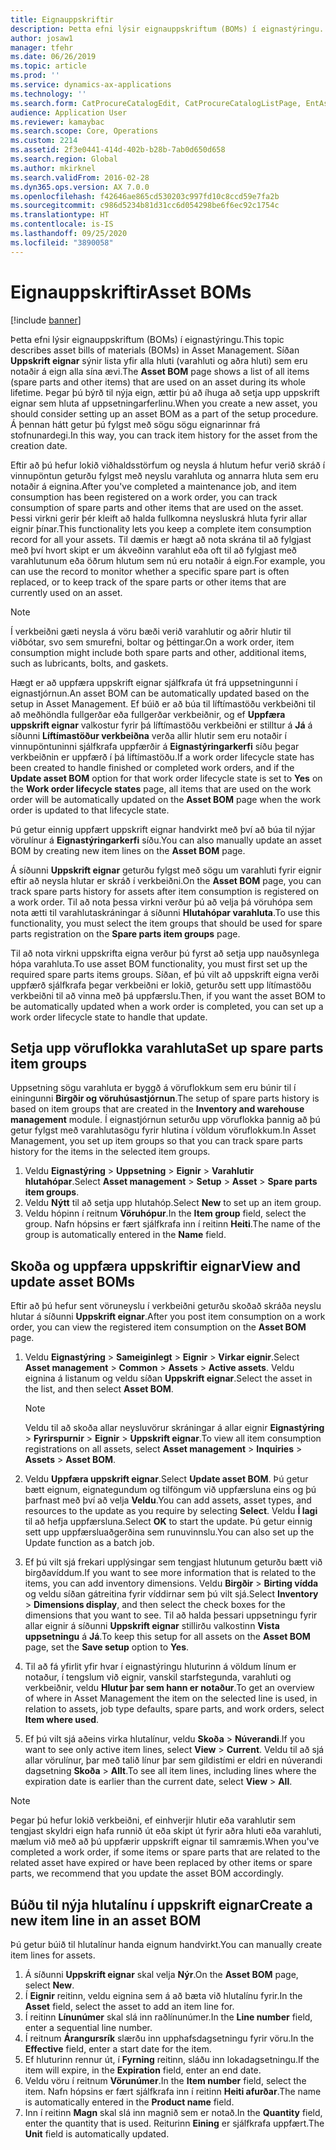 ```yaml
---
title: Eignauppskriftir
description: Þetta efni lýsir eignauppskriftum (BOMs) í eignastýringu.
author: josaw1
manager: tfehr
ms.date: 06/26/2019
ms.topic: article
ms.prod: ''
ms.service: dynamics-ax-applications
ms.technology: ''
ms.search.form: CatProcureCatalogEdit, CatProcureCatalogListPage, EntAssetStandardSparePartsItemGroup, EntAssetObjectBOM
audience: Application User
ms.reviewer: kamaybac
ms.search.scope: Core, Operations
ms.custom: 2214
ms.assetid: 2f3e0441-414d-402b-b28b-7ab0d650d658
ms.search.region: Global
ms.author: mkirknel
ms.search.validFrom: 2016-02-28
ms.dyn365.ops.version: AX 7.0.0
ms.openlocfilehash: f42646ae865cd530203c997fd10c8ccd59e7fa2b
ms.sourcegitcommit: c986d5234b81d31cc6d054298be6f6ec92c1754c
ms.translationtype: HT
ms.contentlocale: is-IS
ms.lasthandoff: 09/25/2020
ms.locfileid: "3890058"
---
```

# <a name="asset-boms"></a><span data-ttu-id="c4093-103">Eignauppskriftir</span><span class="sxs-lookup"><span data-stu-id="c4093-103">Asset BOMs</span></span>

[!include [banner](../../includes/banner.md)]

 

<span data-ttu-id="c4093-104">Þetta efni lýsir eignauppskriftum (BOMs) í eignastýringu.</span><span class="sxs-lookup"><span data-stu-id="c4093-104">This topic describes asset bills of materials (BOMs) in Asset Management.</span></span> <span data-ttu-id="c4093-105">Síðan **Uppskrift eignar** sýnir lista yfir alla hluti (varahluti og aðra hluti) sem eru notaðir á eign alla sína ævi.</span><span class="sxs-lookup"><span data-stu-id="c4093-105">The **Asset BOM** page shows a list of all items (spare parts and other items) that are used on an asset during its whole lifetime.</span></span> <span data-ttu-id="c4093-106">Þegar þú býrð til nýja eign, ættir þú að íhuga að setja upp uppskrift eignar sem hluta af uppsetningarferlinu.</span><span class="sxs-lookup"><span data-stu-id="c4093-106">When you create a new asset, you should consider setting up an asset BOM as a part of the setup procedure.</span></span> <span data-ttu-id="c4093-107">Á þennan hátt getur þú fylgst með sögu sögu eignarinnar frá stofnunardegi.</span><span class="sxs-lookup"><span data-stu-id="c4093-107">In this way, you can track item history for the asset from the creation date.</span></span>

<span data-ttu-id="c4093-108">Eftir að þú hefur lokið viðhaldsstörfum og neysla á hlutum hefur verið skráð í vinnupöntun geturðu fylgst með neyslu varahluta og annarra hluta sem eru notaðir á eignina.</span><span class="sxs-lookup"><span data-stu-id="c4093-108">After you've completed a maintenance job, and item consumption has been registered on a work order, you can track consumption of spare parts and other items that are used on the asset.</span></span> <span data-ttu-id="c4093-109">Þessi virkni gerir þér kleift að halda fullkomna neysluskrá hluta fyrir allar eignir þínar.</span><span class="sxs-lookup"><span data-stu-id="c4093-109">This functionality lets you keep a complete item consumption record for all your assets.</span></span> <span data-ttu-id="c4093-110">Til dæmis er hægt að nota skrána til að fylgjast með því hvort skipt er um ákveðinn varahlut eða oft til að fylgjast með varahlutunum eða öðrum hlutum sem nú eru notaðir á eign.</span><span class="sxs-lookup"><span data-stu-id="c4093-110">For example, you can use the record to monitor whether a specific spare part is often replaced, or to keep track of the spare parts or other items that are currently used on an asset.</span></span>

> [!NOTE]
> <span data-ttu-id="c4093-111">Í verkbeiðni gæti neysla á vöru bæði verið varahlutir og aðrir hlutir til viðbótar, svo sem smurefni, boltar og þéttingar.</span><span class="sxs-lookup"><span data-stu-id="c4093-111">On a work order, item consumption might include both spare parts and other, additional items, such as lubricants, bolts, and gaskets.</span></span>

<span data-ttu-id="c4093-112">Hægt er að uppfæra uppskrift eignar sjálfkrafa út frá uppsetningunni í eignastjórnun.</span><span class="sxs-lookup"><span data-stu-id="c4093-112">An asset BOM can be automatically updated based on the setup in Asset Management.</span></span> <span data-ttu-id="c4093-113">Ef búið er að búa til líftímastöðu verkbeiðni til að meðhöndla fullgerðar eða fullgerðar verkbeiðnir, og ef **Uppfæra uppskrift eignar** valkostur fyrir þá líftímastöðu verkbeiðni er stilltur á **Já** á síðunni **Líftímastöður verkbeiðna** verða allir hlutir sem eru notaðir í vinnupöntuninni sjálfkrafa uppfærðir á **Eignastýringarkerfi** síðu þegar verkbeiðnin er uppfærð í þá líftímastöðu.</span><span class="sxs-lookup"><span data-stu-id="c4093-113">If a work order lifecycle state has been created to handle finished or completed work orders, and if the **Update asset BOM** option for that work order lifecycle state is set to **Yes** on the **Work order lifecycle states** page, all items that are used on the work order will be automatically updated on the **Asset BOM** page when the work order is updated to that lifecycle state.</span></span> 


<span data-ttu-id="c4093-114">Þú getur einnig uppfært uppskrift eignar handvirkt með því að búa til nýjar vörulínur á **Eignastýringarkerfi** síðu.</span><span class="sxs-lookup"><span data-stu-id="c4093-114">You can also manually update an asset BOM by creating new item lines on the **Asset BOM** page.</span></span>

<span data-ttu-id="c4093-115">Á síðunni **Uppskrift eignar** geturðu fylgst með sögu um varahluti fyrir eignir eftir að neysla hlutar er skráð í verkbeiðni.</span><span class="sxs-lookup"><span data-stu-id="c4093-115">On the **Asset BOM** page, you can track spare parts history for assets after item consumption is registered on a work order.</span></span> <span data-ttu-id="c4093-116">Til að nota þessa virkni verður þú að velja þá vöruhópa sem nota ætti til varahlutaskráningar á síðunni **Hlutahópar varahluta**.</span><span class="sxs-lookup"><span data-stu-id="c4093-116">To use this functionality, you must select the item groups that should be used for spare parts registration on the **Spare parts item groups** page.</span></span>

<span data-ttu-id="c4093-117">Til að nota virkni uppskrifta eigna verður þú fyrst að setja upp nauðsynlega hópa varahluta.</span><span class="sxs-lookup"><span data-stu-id="c4093-117">To use asset BOM functionality, you must first set up the required spare parts items groups.</span></span> <span data-ttu-id="c4093-118">Síðan, ef þú vilt að uppskrift eigna verði uppfærð sjálfkrafa þegar verkbeiðni er lokið, geturðu sett upp lítímastöðu verkbeiðni til að vinna með þá uppfærslu.</span><span class="sxs-lookup"><span data-stu-id="c4093-118">Then, if you want the asset BOM to be automatically updated when a work order is completed, you can set up a work order lifecycle state to handle that update.</span></span> 


## <a name="set-up-spare-parts-item-groups"></a><span data-ttu-id="c4093-119">Setja upp vöruflokka varahluta</span><span class="sxs-lookup"><span data-stu-id="c4093-119">Set up spare parts item groups</span></span>

<span data-ttu-id="c4093-120">Uppsetning sögu varahluta er byggð á vöruflokkum sem eru búnir til í einingunni **Birgðir og vöruhúsastjórnun**.</span><span class="sxs-lookup"><span data-stu-id="c4093-120">The setup of spare parts history is based on item groups that are created in the **Inventory and warehouse management** module.</span></span> <span data-ttu-id="c4093-121">Í eignastjórnun seturðu upp vöruflokka þannig að þú getur fylgst með varahlutasögu fyrir hlutina í völdum vöruflokkum.</span><span class="sxs-lookup"><span data-stu-id="c4093-121">In Asset Management, you set up item groups so that you can track spare parts history for the items in the selected item groups.</span></span>

1. <span data-ttu-id="c4093-122">Veldu **Eignastýring** \> **Uppsetning** \> **Eignir** \> **Varahlutir hlutahópar**.</span><span class="sxs-lookup"><span data-stu-id="c4093-122">Select **Asset management** \> **Setup** \> **Asset** \> **Spare parts item groups**.</span></span>
2. <span data-ttu-id="c4093-123">Veldu **Nýtt** til að setja upp hlutahóp.</span><span class="sxs-lookup"><span data-stu-id="c4093-123">Select **New** to set up an item group.</span></span>
3. <span data-ttu-id="c4093-124">Veldu hópinn í reitnum **Vöruhópur**.</span><span class="sxs-lookup"><span data-stu-id="c4093-124">In the **Item group** field, select the group.</span></span> <span data-ttu-id="c4093-125">Nafn hópsins er fært sjálfkrafa inn í reitinn **Heiti**.</span><span class="sxs-lookup"><span data-stu-id="c4093-125">The name of the group is automatically entered in the **Name** field.</span></span>

## <a name="view-and-update-asset-boms"></a><span data-ttu-id="c4093-126">Skoða og uppfæra uppskriftir eignar</span><span class="sxs-lookup"><span data-stu-id="c4093-126">View and update asset BOMs</span></span>

<span data-ttu-id="c4093-127">Eftir að þú hefur sent vöruneyslu í verkbeiðni geturðu skoðað skráða neyslu hlutar á síðunni **Uppskrift eignar**.</span><span class="sxs-lookup"><span data-stu-id="c4093-127">After you post item consumption on a work order, you can view the registered item consumption on the **Asset BOM** page.</span></span>

1. <span data-ttu-id="c4093-128">Veldu **Eignastýring** \> **Sameiginlegt** \> **Eignir** \> **Virkar eignir**.</span><span class="sxs-lookup"><span data-stu-id="c4093-128">Select **Asset management** \> **Common** \> **Assets** \> **Active assets**.</span></span> <span data-ttu-id="c4093-129">Veldu eignina á listanum og veldu síðan **Uppskrift eignar**.</span><span class="sxs-lookup"><span data-stu-id="c4093-129">Select the asset in the list, and then select **Asset BOM**.</span></span>

    > [!NOTE]
    > <span data-ttu-id="c4093-130">Veldu til að skoða allar neysluvörur skráningar á allar eignir **Eignastýring** \> **Fyrirspurnir** \> **Eignir** \> **Uppskrift eignar**.</span><span class="sxs-lookup"><span data-stu-id="c4093-130">To view all item consumption registrations on all assets, select **Asset management** \> **Inquiries** \> **Assets** \> **Asset BOM**.</span></span>

2. <span data-ttu-id="c4093-131">Veldu **Uppfæra uppskrift eignar**.</span><span class="sxs-lookup"><span data-stu-id="c4093-131">Select **Update asset BOM**.</span></span> <span data-ttu-id="c4093-132">Þú getur bætt eignum, eignategundum og tilföngum við uppfærsluna eins og þú þarfnast með því að velja **Veldu**.</span><span class="sxs-lookup"><span data-stu-id="c4093-132">You can add assets, asset types, and resources to the update as you require by selecting **Select**.</span></span> <span data-ttu-id="c4093-133">Veldu **Í lagi** til að hefja uppfærsluna.</span><span class="sxs-lookup"><span data-stu-id="c4093-133">Select **OK** to start the update.</span></span> <span data-ttu-id="c4093-134">Þú getur einnig sett upp uppfærsluaðgerðina sem runuvinnslu.</span><span class="sxs-lookup"><span data-stu-id="c4093-134">You can also set up the Update function as a batch job.</span></span>
3. <span data-ttu-id="c4093-135">Ef þú vilt sjá frekari upplýsingar sem tengjast hlutunum geturðu bætt við birgðavíddum.</span><span class="sxs-lookup"><span data-stu-id="c4093-135">If you want to see more information that is related to the items, you can add inventory dimensions.</span></span> <span data-ttu-id="c4093-136">Veldu **Birgðir** \> **Birting vídda** og veldu síðan gátreitina fyrir víddirnar sem þú vilt sjá.</span><span class="sxs-lookup"><span data-stu-id="c4093-136">Select **Inventory** \> **Dimensions display**, and then select the check boxes for the dimensions that you want to see.</span></span> <span data-ttu-id="c4093-137">Til að halda þessari uppsetningu fyrir allar eignir á síðunni **Uppskrift eignar** stillirðu valkostinn **Vista uppsetningu** á **Já**.</span><span class="sxs-lookup"><span data-stu-id="c4093-137">To keep this setup for all assets on the **Asset BOM** page, set the **Save setup** option to **Yes**.</span></span>
4. <span data-ttu-id="c4093-138">Til að fá yfirlit yfir hvar í eignastýringu hluturinn á völdum línum er notaður, í tengslum við eignir, vanskil starfstegunda, varahluti og verkbeiðnir, veldu **Hlutur þar sem hann er notaður**.</span><span class="sxs-lookup"><span data-stu-id="c4093-138">To get an overview of where in Asset Management the item on the selected line is used, in relation to assets, job type defaults, spare parts, and work orders, select **Item where used**.</span></span> 
5. <span data-ttu-id="c4093-139">Ef þú vilt sjá aðeins virka hlutalínur, veldu **Skoða** \> **Núverandi**.</span><span class="sxs-lookup"><span data-stu-id="c4093-139">If you want to see only active item lines, select **View** \> **Current**.</span></span> <span data-ttu-id="c4093-140">Veldu til að sjá allar vörulínur, þar með talið línur þar sem gildistími er eldri en núverandi dagsetning **Skoða** \> **Allt**.</span><span class="sxs-lookup"><span data-stu-id="c4093-140">To see all item lines, including lines where the expiration date is earlier than the current date, select **View** \> **All**.</span></span>

> [!NOTE]
> <span data-ttu-id="c4093-141">Þegar þú hefur lokið verkbeiðni, ef einhverjir hlutir eða varahlutir sem tengjast skyldri eign hafa runnið út eða skipt út fyrir aðra hluti eða varahluti, mælum við með að þú uppfærir uppskrift eignar til samræmis.</span><span class="sxs-lookup"><span data-stu-id="c4093-141">When you've completed a work order, if some items or spare parts that are related to the related asset have expired or have been replaced by other items or spare parts, we recommend that you update the asset BOM accordingly.</span></span>

## <a name="create-a-new-item-line-in-an-asset-bom"></a><span data-ttu-id="c4093-142">Búðu til nýja hlutalínu í uppskrift eignar</span><span class="sxs-lookup"><span data-stu-id="c4093-142">Create a new item line in an asset BOM</span></span>

<span data-ttu-id="c4093-143">Þú getur búið til hlutalínur handa eignum handvirkt.</span><span class="sxs-lookup"><span data-stu-id="c4093-143">You can manually create item lines for assets.</span></span>

1. <span data-ttu-id="c4093-144">Á síðunni **Uppskrift eignar** skal velja **Nýr**.</span><span class="sxs-lookup"><span data-stu-id="c4093-144">On the **Asset BOM** page, select **New**.</span></span>
2. <span data-ttu-id="c4093-145">Í **Eignir** reitinn, veldu eignina sem á að bæta við hlutalínu fyrir.</span><span class="sxs-lookup"><span data-stu-id="c4093-145">In the **Asset** field, select the asset to add an item line for.</span></span>
3. <span data-ttu-id="c4093-146">Í reitinn **Línunúmer** skal slá inn raðlínunúmer.</span><span class="sxs-lookup"><span data-stu-id="c4093-146">In the **Line number** field, enter a sequential line number.</span></span>
4. <span data-ttu-id="c4093-147">Í reitnum **Árangursrík** slærðu inn upphafsdagsetningu fyrir vöru.</span><span class="sxs-lookup"><span data-stu-id="c4093-147">In the **Effective** field, enter a start date for the item.</span></span>
5. <span data-ttu-id="c4093-148">Ef hluturinn rennur út, í **Fyrning** reitinn, sláðu inn lokadagsetningu.</span><span class="sxs-lookup"><span data-stu-id="c4093-148">If the item will expire, in the **Expiration** field, enter an end date.</span></span>
6. <span data-ttu-id="c4093-149">Veldu vöru í reitnum **Vörunúmer**.</span><span class="sxs-lookup"><span data-stu-id="c4093-149">In the **Item number** field, select the item.</span></span> <span data-ttu-id="c4093-150">Nafn hópsins er fært sjálfkrafa inn í reitinn **Heiti afurðar**.</span><span class="sxs-lookup"><span data-stu-id="c4093-150">The name is automatically entered in the **Product name** field.</span></span>
7. <span data-ttu-id="c4093-151">Inn í reitinn **Magn** skal slá inn magnið sem er notað.</span><span class="sxs-lookup"><span data-stu-id="c4093-151">In the **Quantity** field, enter the quantity that is used.</span></span> <span data-ttu-id="c4093-152">Reiturinn **Eining** er sjálfkrafa uppfært.</span><span class="sxs-lookup"><span data-stu-id="c4093-152">The **Unit** field is automatically updated.</span></span>
